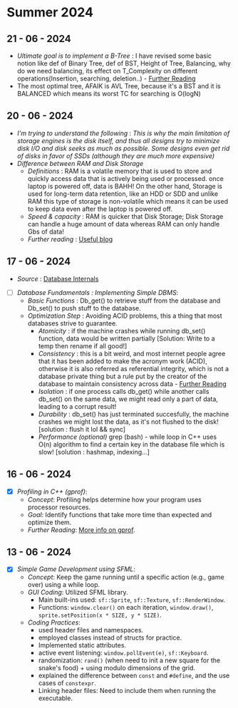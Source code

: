 # Summer 2024

## 21 - 06 - 2024
- *Ultimate goal is to implement a B-Tree* : I have revised some basic notion like def of Binary Tree, def of BST, Height of Tree, Balancing, why do we need balancing, its effect on T_Complexity on different operations(Insertion, searching, deletion..) -  [Further Reading](https://www.youtube.com/watch?v=MpGOoJtEYII)
- The most optimal tree, AFAIK is AVL Tree, because it's a BST and it is BALANCED which means its worst TC for searching is O(logN) 

## 20 - 06 - 2024
- *I'm trying to understand the following* : *This is why the main limitation of storage engines is the disk itself, and thus all designs try to minimize disk I/O and disk seeks as much as possible. Some designs even get rid of disks in favor of SSDs (although they are much more expensive)*
- *Difference between RAM and Disk Storage*
  - *Definitions* : RAM is a volatile memory that is used to store and quickly access data that is actively being used or processed. once laptop is powered off, data is BAHH! On the other hand, Storage is used for long-term data retention, like an HDD or SDD and unlike RAM this type of storage is non-volatile which means it can be used to keep data even after the laptop is powered off.
  - *Speed & capacity* : RAM is quicker that Disk Storage; Disk Storage can handle a huge amount of data whereas RAM can only handle Gbs of data!
  - *Further reading* : [Useful blog](https://www.backblaze.com/blog/whats-diff-ram-vs-storage/)   

## 17 - 06 - 2024
- *Source* : [Database Internals](https://www.databass.dev)
- [ ] *Database Fundamentals : Implementing Simple DBMS*:
  - *Basic Functions* : Db_get() to retrieve stuff from the database and Db_set() to push stuff to the database.
  - *Optimization Step* : Avoiding ACID problems, this a thing that most databases strive to guarantee.
    - *Atomicity* : if the machine crashes while running db_set() function, data would be written partially [Solution: Write to a temp then rename if all good!]
    - *Consistency* : this is a bit weird, and most internet people agree that it has been added to make the acronym work (ACID), otherwise it is also referred as referential integrity, which  is not a database private thing but a rule put by the creator of the database to maintain consistency across data - [Further Reading](https://www.freecodecamp.org/news/acid-databases-explained/#what-does-consistency-mean) 
    - *Isolation* : if one process calls db_get() while another calls db_set() on the same data, we might read only a part of data, leading to a corrupt result!
    - *Durability* : db_set() has just terminated succesfully, the machine crashes we might lost the data, as it's not flushed to the disk! [solution : flush it lol && sync]
    - *Performance (optional)* grep (bash) - while loop in C++ uses O(n) algorithm to find a certain key in the database file which is slow! [solution : hashmap, indexing...]

## 16 - 06 - 2024
- [x] *Profiling in C++ (gprof)*:
  - *Concept*: Profiling helps determine how your program uses processor resources.
  - *Goal*: Identify functions that take more time than expected and optimize them.
  - *Further Reading*: [More info on gprof](https://web.cecs.pdx.edu/~karavan/perf/book_gprof.html).

## 13 - 06 - 2024
- [x] *Simple Game Development using SFML*: 
  - *Concept*: Keep the game running until a specific action (e.g., game over) using a while loop.
  - *GUI Coding*: Utilized SFML library.
    - Main built-ins used: `sf::Sprite`, `sf::Texture`, `sf::RenderWindow`.
    - Functions: `window.clear()` on each iteration, `window.draw()`, `sprite.setPosition(x * SIZE, y * SIZE)`.
  - *Coding Practices*: 
    - used header files and namespaces.
    - employed classes instead of structs for practice.
    - Implemented static attributes.
    - active event listening: `window.pollEvent(e)`, `sf::Keyboard`.
    - randomization: `rand()` (when need to init a new square for the snake's food) + using modulo dimensions of the grid.
    - explained the difference between `const` and `#define`, and the use cases of `constexpr`.
    - Linking header files: Need to include them when running the executable.

